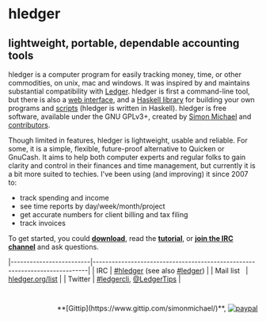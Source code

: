 #  hledger

## lightweight, portable, dependable accounting tools

hledger is a computer program for easily tracking money, time, or other commodities,
on unix, mac and windows.
It was inspired by and maintains substantial compatibility with [Ledger](faq.html#hledger-and-ledger).
hledger is first a command-line tool, but there is also a [web interface](manual.html#web),
and a [Haskell library](http://hackage.haskell.org/package/hledger-lib) for
building your own programs and [scripts](more-docs.html#scripting-examples)
(hledger is written in Haskell).
hledger is free software, available under the GNU GPLv3+,
created by [Simon Michael](http://joyful.com) and [contributors](contributors.html).

Though limited in features, hledger is lightweight, usable and reliable.
For some, it is a simple, flexible, future-proof alternative to Quicken or GnuCash.
It aims to help both computer experts and regular folks
to gain clarity and control in their finances and time management,
but currently it is a bit more suited to techies.
I've been using (and improving) it since 2007 to:

- track spending and income
- see time reports by day/week/month/project
- get accurate numbers for client billing and tax filing
- track invoices

To get started, you could
**[download](download.html)**,
read the **[tutorial](step-by-step.html)**,
or **[join the IRC channel](http://hledger.org/irc)** and ask questions.

<!-- <style> -->
<!-- tr { -->
<!--     /*vertical-align:top;*/ -->
<!--     border-top:thin solid #bbb; -->
<!-- } -->
<!-- </style> -->
|-------------------------|----------------------------------------------------------------------------|
| IRC                     | [#hledger](http://hledger.org/irc) (see also [#ledger](http://webchat.freenode.net?channels=ledger&randomnick=1)) |
| Mail list&nbsp;&nbsp;   | [hledger.org/list](http://hledger.org/list) |
| Twitter                 | [#ledgercli](https://twitter.com/search?q=%23ledgercli&src=typd&f=realtime), <a href="https://twitter.com/ledgertips">@LedgerTips</a> |

<!-- | web UI demo             | [demo.hledger.org](http://demo.hledger.org) | -->
<!-- [web ui demo](http://demo.hledger.org/register?q=inacct%3Aassets%3Abank%3Achecking+sym%3A\%24) -->

<div style="margin-top:2em; text-align:right; float:right;">
<!-- Has hledger saved you or your employer money, time or peace of mind ? -->
<!-- Donations: -->
**[Gittip](https://www.gittip.com/simonmichael/)**,
<a href="https://www.paypal.com/cgi-bin/webscr?cmd=_s-xclick&hosted_button_id=5J33NLXYXCYAY"><img border=0 src="https://www.paypal.com/en_US/i/btn/x-click-but04.gif" alt="paypal"></a>
<!-- Also testimonials, examples, blogging, packaging, and patches. -->
</div>
